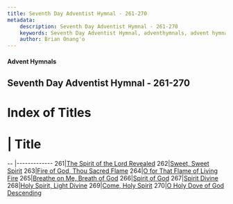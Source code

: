 ```yaml
---
title: Seventh Day Adventist Hymnal - 261-270
metadata:
    description: Seventh Day Adventist Hymnal - 261-270
    keywords: Seventh Day Adventist Hymnal, adventhymnals, advent hymnals 261-270
    author: Brian Onang'o
---
```


#### Advent Hymnals
## Seventh Day Adventist Hymnal - 261-270

# Index of Titles
# | Title                        
-- |-------------
261|[The Spirit of the Lord Revealed](/seventh-day-adventist-hymnal/201-300/261-270/The-Spirit-of-the-Lord-Revealed)
262|[Sweet, Sweet Spirit](/seventh-day-adventist-hymnal/201-300/261-270/Sweet,-Sweet-Spirit)
263|[Fire of God, Thou Sacred Flame](/seventh-day-adventist-hymnal/201-300/261-270/Fire-of-God,-Thou-Sacred-Flame)
264|[O for That Flame of Living Fire](/seventh-day-adventist-hymnal/201-300/261-270/O-for-That-Flame-of-Living-Fire)
265|[Breathe on Me, Breath of God](/seventh-day-adventist-hymnal/201-300/261-270/Breathe-on-Me,-Breath-of-God)
266|[Spirit of God](/seventh-day-adventist-hymnal/201-300/261-270/Spirit-of-God)
267|[Spirit Divine](/seventh-day-adventist-hymnal/201-300/261-270/Spirit-Divine)
268|[Holy Spirit, Light Divine](/seventh-day-adventist-hymnal/201-300/261-270/Holy-Spirit,-Light-Divine)
269|[Come, Holy Spirit](/seventh-day-adventist-hymnal/201-300/261-270/Come,-Holy-Spirit)
270|[O Holy Dove of God Descending](/seventh-day-adventist-hymnal/201-300/261-270/O-Holy-Dove-of-God-Descending)